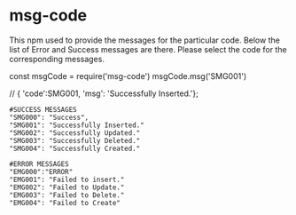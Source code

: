 # msg-code

This npm used to provide the messages for the particular code.
Below the list of Error and Success messages are there.
Please select the code for the corresponding messages.

const msgCode = require('msg-code')
msgCode.msg('SMG001')

// { 'code':SMG001, 'msg': 'Successfully Inserted.'};


    #SUCCESS MESSAGES
    "SMG000": "Success",
    "SMG001": "Successfully Inserted."
    "SMG002": "Successfully Updated."
    "SMG003": "Successfully Deleted."
    "SMG004": "Successfully Created."

    #ERROR MESSAGES
    "EMG000":"ERROR"
    "EMG001": "Failed to insert."
    "EMG002": "Failed to Update."
    "EMG003": "Failed to Delete."
    "EMG004": "Failed to Create"